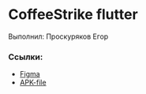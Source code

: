 # CoffeeStrike flutter

Выполнил: Проскуряков Егор

### Ссылки:
- [Figma](https://www.figma.com/file/cFSnx7V0oG5qkNRH3unLmp/CoffeStrike?node-id=0%3A1&t=mDQ9xEmKZu2CC9bN-1)
- [APK-file](https://drive.google.com/file/d/15714fuPvoGvetbAbujBKjMFakCzmHaba/view?usp=share_link)